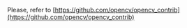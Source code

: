 Please, refer to [https://github.com/opencv/opencv_contrib](https://github.com/opencv/opencv_contrib)
